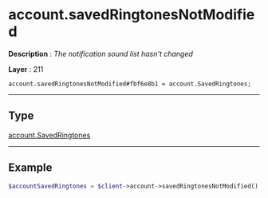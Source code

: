 # account.savedRingtonesNotModified

**Description** : *The notification sound list hasn&#039;t changed*

**Layer** : 211

```tl
account.savedRingtonesNotModified#fbf6e8b1 = account.SavedRingtones;
```

---

## Type

[account.SavedRingtones](type/account.SavedRingtones)

---

## Example

```php
$accountSavedRingtones = $client->account->savedRingtonesNotModified();
```